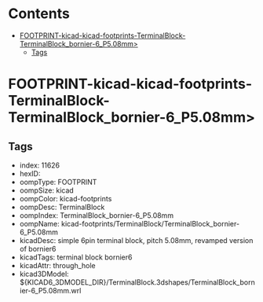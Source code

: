 



Contents
========

* [FOOTPRINT-kicad-kicad-footprints-TerminalBlock-TerminalBlock_bornier-6_P5.08mm>](#footprint-kicad-kicad-footprints-terminalblock-terminalblock_bornier-6_p508mm)
	* [Tags](#tags)

# FOOTPRINT-kicad-kicad-footprints-TerminalBlock-TerminalBlock_bornier-6_P5.08mm>

## Tags

- index: 11626
- hexID: 
- oompType: FOOTPRINT
- oompSize: kicad
- oompColor: kicad-footprints
- oompDesc: TerminalBlock
- oompIndex: TerminalBlock_bornier-6_P5.08mm
- oompName: kicad-footprints/TerminalBlock/TerminalBlock_bornier-6_P5.08mm
- kicadDesc: simple 6pin terminal block, pitch 5.08mm, revamped version of bornier6
- kicadTags: terminal block bornier6
- kicadAttr: through_hole
- kicad3DModel: ${KICAD6_3DMODEL_DIR}/TerminalBlock.3dshapes/TerminalBlock_bornier-6_P5.08mm.wrl
